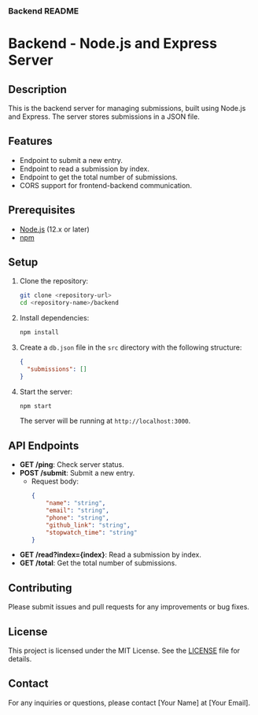
### Backend README

# Backend - Node.js and Express Server

## Description
This is the backend server for managing submissions, built using Node.js and Express. The server stores submissions in a JSON file.

## Features
- Endpoint to submit a new entry.
- Endpoint to read a submission by index.
- Endpoint to get the total number of submissions.
- CORS support for frontend-backend communication.

## Prerequisites
- [Node.js](https://nodejs.org/) (12.x or later)
- [npm](https://www.npmjs.com/)

## Setup

1. Clone the repository:
    ```sh
    git clone <repository-url>
    cd <repository-name>/backend
    ```

2. Install dependencies:
    ```sh
    npm install
    ```

3. Create a `db.json` file in the `src` directory with the following structure:
    ```json
    {
      "submissions": []
    }
    ```

4. Start the server:
    ```sh
    npm start
    ```
    The server will be running at `http://localhost:3000`.

## API Endpoints
- **GET /ping**: Check server status.
- **POST /submit**: Submit a new entry.
    - Request body:
        ```json
        {
            "name": "string",
            "email": "string",
            "phone": "string",
            "github_link": "string",
            "stopwatch_time": "string"
        }
        ```
- **GET /read?index={index}**: Read a submission by index.
- **GET /total**: Get the total number of submissions.

## Contributing
Please submit issues and pull requests for any improvements or bug fixes.

## License
This project is licensed under the MIT License. See the [LICENSE](../LICENSE) file for details.

## Contact
For any inquiries or questions, please contact [Your Name] at [Your Email].
